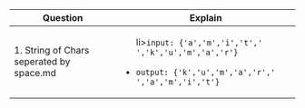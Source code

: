 |Question|Explain|
|---|---|
|1. String of Chars seperated by space.md|<ul>li>`input: {'a','m','i','t',' ','k','u','m','a','r'}`</li></ul><ul><li>`output: {'k','u','m','a','r',' ','a','m','i','t'}`</li></ul>|
